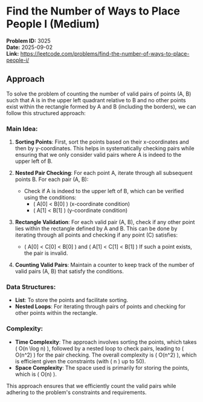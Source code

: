 # Find the Number of Ways to Place People I (Medium)

**Problem ID:** 3025  
**Date:** 2025-09-02  
**Link:** https://leetcode.com/problems/find-the-number-of-ways-to-place-people-i/

## Approach

To solve the problem of counting the number of valid pairs of points (A, B) such that A is in the upper left quadrant relative to B and no other points exist within the rectangle formed by A and B (including the borders), we can follow this structured approach:

### Main Idea:
1. **Sorting Points**: First, sort the points based on their x-coordinates and then by y-coordinates. This helps in systematically checking pairs while ensuring that we only consider valid pairs where A is indeed to the upper left of B.

2. **Nested Pair Checking**: For each point A, iterate through all subsequent points B. For each pair (A, B):
   - Check if A is indeed to the upper left of B, which can be verified using the conditions:
     - \( A[0] < B[0] \) (x-coordinate condition)
     - \( A[1] < B[1] \) (y-coordinate condition)

3. **Rectangle Validation**: For each valid pair (A, B), check if any other point lies within the rectangle defined by A and B. This can be done by iterating through all points and checking if any point (C) satisfies:
   - \( A[0] < C[0] < B[0] \) and \( A[1] < C[1] < B[1] \)
   If such a point exists, the pair is invalid.

4. **Counting Valid Pairs**: Maintain a counter to keep track of the number of valid pairs (A, B) that satisfy the conditions.

### Data Structures:
- **List**: To store the points and facilitate sorting.
- **Nested Loops**: For iterating through pairs of points and checking for other points within the rectangle.

### Complexity:
- **Time Complexity**: The approach involves sorting the points, which takes \( O(n \log n) \), followed by a nested loop to check pairs, leading to \( O(n^2) \) for the pair checking. The overall complexity is \( O(n^2) \), which is efficient given the constraints (with \( n \) up to 50).
- **Space Complexity**: The space used is primarily for storing the points, which is \( O(n) \).

This approach ensures that we efficiently count the valid pairs while adhering to the problem's constraints and requirements.
